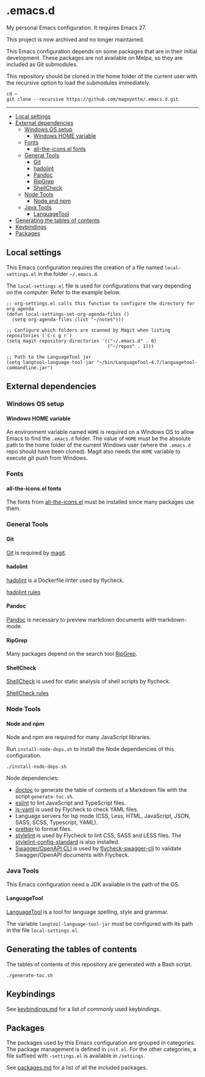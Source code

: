 # .emacs.d

My personal Emacs configuration. It requires Emacs 27.

This project is now archived and no longer maintained.

This Emacs configuration depends on some packages that are in their initial development. These packages are not available on Melpa, so they are included as Git submodules.

This repository should be cloned in the home folder of the current user with the recursive option to load the submodules immediately.

```shell
cd ~
git clone --recursive https://github.com/magoyette/.emacs.d.git
```

---

<!-- START doctoc generated TOC please keep comment here to allow auto update -->
<!-- DON'T EDIT THIS SECTION, INSTEAD RE-RUN doctoc TO UPDATE -->

- [Local settings](#local-settings)
- [External dependencies](#external-dependencies)
  - [Windows OS setup](#windows-os-setup)
    - [Windows HOME variable](#windows-home-variable)
  - [Fonts](#fonts)
    - [all-the-icons.el fonts](#all-the-iconsel-fonts)
  - [General Tools](#general-tools)
    - [Git](#git)
    - [hadolint](#hadolint)
    - [Pandoc](#pandoc)
    - [RipGrep](#ripgrep)
    - [ShellCheck](#shellcheck)
  - [Node Tools](#node-tools)
    - [Node and npm](#node-and-npm)
  - [Java Tools](#java-tools)
    - [LanguageTool](#languagetool)
- [Generating the tables of contents](#generating-the-tables-of-contents)
- [Keybindings](#keybindings)
- [Packages](#packages)

<!-- END doctoc generated TOC please keep comment here to allow auto update -->

## Local settings

This Emacs configuration requires the creation of a file named `local-settings.el` in the folder `~/.emacs.d`.

The `local-settings.el` file is used for configurations that vary depending on the computer. Refer to the example below.

```elisp
;; org-settings.el calls this function to configure the directory for org agenda
(defun local-settings-set-org-agenda-files ()
  (setq org-agenda-files (list "~/notes")))

;; Configure which folders are scanned by Magit when listing repositories (`C-c g r`)
(setq magit-repository-directories '(("~/.emacs.d" . 0)
                                     ("~/repos" . 1)))

;; Path to the LanguageTool jar
(setq langtool-language-tool-jar "~/bin/LanguageTool-4.7/languagetool-commandline.jar")
```

## External dependencies

### Windows OS setup

#### Windows HOME variable

An environment variable named `HOME` is required on a Windows OS to allow Emacs to find the `.emacs.d` folder. The value of `HOME` must be the absolute path to the home folder of the current Windows user (where the `.emacs.d` repo should have been cloned). Magit also needs the `HOME` variable to execute git push from Windows.

### Fonts

#### all-the-icons.el fonts

The fonts from [all-the-icons.el](https://github.com/domtronn/all-the-icons.el/tree/master/fonts) must be installed since many packages use them.

### General Tools

#### Git

[Git](https://git-scm.com/) is required by [magit](https://github.com/magit/magit).

#### hadolint

[hadolint](https://github.com/hadolint/hadolint) is a Dockerfile linter used by flycheck.

[hadolint rules](https://github.com/hadolint/hadolint#rules)

#### Pandoc

[Pandoc](http://pandoc.org/) is necessary to preview markdown documents with markdown-mode.

#### RipGrep

Many packages depend on the search tool [RipGrep](https://github.com/BurntSushi/ripgrep).

#### ShellCheck

[ShellCheck](https://github.com/koalaman/shellcheck) is used for static analysis of shell scripts by flycheck.

[ShellCheck rules](https://github.com/koalaman/shellcheck/wiki)

### Node Tools

#### Node and npm

Node and npm are required for many JavaScript libraries.

Run `install-node-deps.sh` to install the Node dependencies of this configuration.

```shell
./install-node-deps.sh
```

Node dependencies:

- [doctoc](https://github.com/thlorenz/doctoc) to generate the table of contents of a Markdown file with the script `generate-toc.sh`.
- [eslint](https://eslint.org/) to lint JavaScript and TypeScript files.
- [js-yaml](https://github.com/nodeca/js-yaml) is used by Flycheck to check YAML files.
- Language servers for lsp mode (CSS, Less, HTML, JavaScript, JSON, SASS, SCSS, Typescript, YAML).
- [prettier](https://prettier.io/) to format files.
- [stylelint](https://stylelint.io/) is used by Flycheck to lint CSS, SASS and LESS files. The [stylelint-config-standard](https://github.com/stylelint/stylelint-config-standard) is also installed.
- [Swagger/OpenAPI CLI](https://github.com/APIDevTools/swagger-cli) is used by [flycheck-swagger-cli](https://github.com/magoyette/flycheck-swagger-cli) to validate Swagger/OpenAPI documents with Flycheck.

### Java Tools

This Emacs configuration need a JDK available in the path of the OS.

#### LanguageTool

[LanguageTool](https://www.languagetool.org/) is a tool for language spelling, style and grammar.

The variable `langtool-language-tool-jar` must be configured with its path in the file `local-settings.el`.

## Generating the tables of contents

The tables of contents of this repository are generated with a Bash script.

```shell
./generate-toc.sh
```

## Keybindings

See [keybindings.md](keybindings.md) for a list of commonly used keybindings.

## Packages

The packages used by this Emacs configuration are grouped in categories. The package management is defined in `init.el`. For the other categories, a file suffixed with `-settings.el` is available in `/settings`.

See [packages.md](packages.md) for a list of all the included packages.
